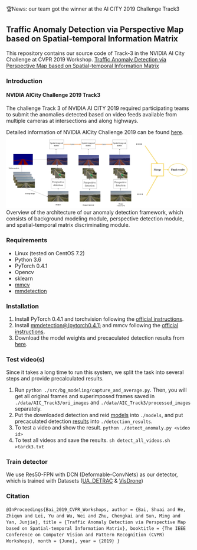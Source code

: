 
🏆News: our team got the winner at the AI CITY 2019 Challenge Track3

## Traffic Anomaly Detection via Perspective Map based on Spatial-temporal Information Matrix

This repository contains our source code of Track-3 in the NVIDIA AI City Challenge at CVPR 2019 Workshop.
[Traffic Anomaly Detection via Perspective Map based on Spatial-temporal Information Matrix](http://openaccess.thecvf.com/content_CVPRW_2019/papers/AI%20City/Bai_Traffic_Anomaly_Detection_via_Perspective_Map_based_on_Spatial-temporal_Information_CVPRW_2019_paper.pdf)

### Introduction

#### NVIDIA AICity Challenge 2019 Track3

The challenge Track 3  of NVIDIA AI CITY 2019 required participating teams to submit the anomalies detected based on video feeds available from multiple cameras at intersections and along highways. 

Detailed information of NVIDIA AICity Challenge 2019 can be found [here](https://www.aicitychallenge.org/).
![overview](data/overview.jpg)
Overview of the architecture of our anomaly detection framework, which consists of background modeling module, perspective detection module, and spatial-temporal matrix discriminating module.
### Requirements

- Linux (tested on CentOS 7.2)
- Python 3.6
- PyTorch 0.4.1
- Opencv
- sklearn
- [mmcv](https://github.com/open-mmlab/mmcv)
- [mmdetection](https://github.com/open-mmlab/mmdetection)


### Installation

1. Install PyTorch 0.4.1 and torchvision following the [official instructions](https://pytorch.org/).
2. Install [mmdetection@(pytorch0.4.1)](https://github.com/open-mmlab/mmdetection/tree/pytorch-0.4.1) and mmcv following the [official instructions](https://github.com/open-mmlab/mmdetection/blob/pytorch-0.4.1/INSTALL.md).
3. Download the model weights and precaculated detection results from [here](https://drive.google.com/drive/folders/1l8bPsFpwsOTzPfXTdZvrvziG5iJkaxIP?usp=sharing).

### Test video(s)

Since it takes a long time to run this system, we split the task into several steps and provide precalculated results.
1. Run `python ./src/bg_modeling/capture_and_average.py`. Then, you will get all original frames and superimposed frames saved in `./data/AIC_Track3/ori_images` and `./data/AIC_Track3/processed_images` separately.
2. Put the downloaded detection and reid [models](https://drive.google.com/drive/folders/1l8bPsFpwsOTzPfXTdZvrvziG5iJkaxIP?usp=sharing) into `./models`, and put precaculated detection [results](https://drive.google.com/drive/folders/1l8bPsFpwsOTzPfXTdZvrvziG5iJkaxIP?usp=sharing) into `./detection_results`.
3. To test a video and show the result.
`python ./detect_anomaly.py <video id>`
4. To test all videos and save the results.
`sh detect_all_videos.sh >tarck3.txt`

### Train detector
We use Res50-FPN with DCN (Deformable-ConvNets) as our detector, which is trained with Datasets ([UA_DETRAC](http://detrac-db.rit.albany.edu/) & [VisDrone](http://www.aiskyeye.com/views/index))

### Citation

`@InProceedings{Bai_2019_CVPR_Workshops,
author = {Bai, Shuai and He, Zhiqun and Lei, Yu and Wu, Wei and Zhu, Chengkai and Sun, Ming and Yan, Junjie},
title = {Traffic Anomaly Detection via Perspective Map based on Spatial-temporal Information Matrix},
booktitle = {The IEEE Conference on Computer Vision and Pattern Recognition (CVPR) Workshops},
month = {June},
year = {2019}
}`











